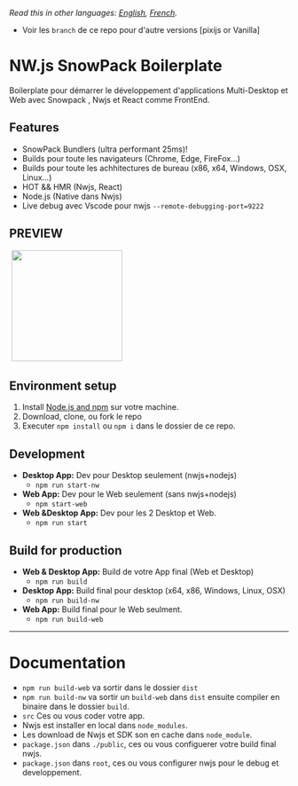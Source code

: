 _Read this in other languages: [English](README.md), [French](README.fr.md)._

- Voir les `branch` de ce repo pour d'autre versions [pixijs or Vanilla]

# NW.js SnowPack Boilerplate

Boilerplate pour démarrer le développement d'applications Multi-Desktop et Web avec Snowpack , Nwjs et React comme FrontEnd.

## Features

- SnowPack Bundlers (ultra performant 25ms)!
- Builds pour toute les navigateurs (Chrome, Edge, FireFox...)
- Builds pour toute les achhitectures de bureau (x86, x64, Windows, OSX, Linux...)
- HOT && HMR (Nwjs, React)
- Node.js (Native dans Nwjs)
- Live debug avec Vscode pour nwjs `--remote-debugging-port=9222`

## PREVIEW

&nbsp;<img src="https://images2.imgbox.com/1f/83/q0KVpUcF_o.png" width="200" />

## Environment setup

1. Install [Node.js and npm](https://nodejs.org) sur votre machine.
2. Download, clone, ou fork le repo
3. Executer `npm install` ou `npm i` dans le dossier de ce repo.

## Development

- **Desktop App:** Dev pour Desktop seulement (nwjs+nodejs)
  - `npm run start-nw`
- **Web App:** Dev pour le Web seulement (sans nwjs+nodejs)
  - `npm start-web`
- **Web &Desktop App:** Dev pour les 2 Desktop et Web.
  - `npm run start`

## Build for production

- **Web & Desktop App:** Build de votre App final (Web et Desktop)
  - `npm run build`
- **Desktop App:** Build final pour desktop (x64, x86, Windows, Linux, OSX)
  - `npm run build-nw`
- **Web App:** Build final pour le Web seulment.
  - `npm run build-web`

---

# Documentation

- `npm run build-web` va sortir dans le dossier `dist`
- `npm run build-nw` va sortir un `build-web` dans `dist` ensuite compiler en binaire dans le dossier `build`.
- `src` Ces ou vous coder votre app.
- Nwjs est installer en local dans `node_modules`.
- Les download de Nwjs et SDK son en cache dans `node_module`.
- `package.json` dans `./public`, ces ou vous configuerer votre build final nwjs.
- `package.json` dans `root`, ces ou vous configurer nwjs pour le debug et developpement.
